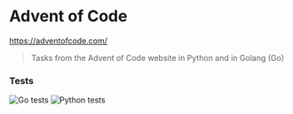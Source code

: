 # Advent of Code
https://adventofcode.com/

> Tasks from the Advent of Code website in Python and in Golang (Go)

### Tests
![Go tests](https://github.com/thesammy2010/advent-of-code/workflows/Go%20tests/badge.svg)
![Python tests](https://github.com/thesammy2010/advent-of-code/workflows/Python%20tests/badge.svg)
